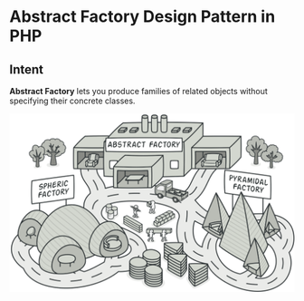# Abstract Factory Design Pattern in PHP
## Intent
**Abstract Factory** lets you produce families of related objects without specifying their concrete classes.

![](./img.png)